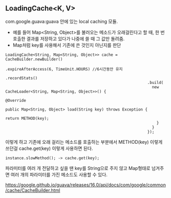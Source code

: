 LoadingCache<K, V>
-------------------

com.google.guava:guava 안에 있는 local caching 모듈.

- 예를 들어 Map<String, Object>를 불러오는 메소드가 오래걸린다고 할 때, 한 번 호출한 결과를 저장하고 있다가 나중에 쓸 때 그 값만 돌려줌.
- Map처럼 key를 사용해서 기존에 쓴 것인지 아닌지를 판단

```
LoadingCache<String, Map<String, Object>> cache = CacheBuilder.newBuilder()
                                                              .expireAfterAccess(6, TimeUnit.HOURS) //6시간동안 유지
                                                              .recordStats()
                                                              .build(
                                                                new CacheLoader<String, Map<String, Object>>() {
                                                                  @Override
                                                                  public Map<String, Object> load(String key) throws Exception {
                                                                    return METHOD(key);
                                                                  }
                                                                }
                                                              });
```

이렇게 하고 기존에 오래 걸리는 메소드를 호출하는 부분에서 METHOD(key) 이렇게 쓰던걸 cache.get(key) 이렇게 사용하면 된다.

```
instance.slowMethod(); -> cache.get(key);
```

파라미터를 여러 개 전달하고 싶을 땐 key를 String으로 주지 않고 Map형태로 넘겨주면 여러 개의 파라미터를 가진 메소드도 사용할 수 있다.


https://google.github.io/guava/releases/16.0/api/docs/com/google/common/cache/CacheBuilder.html
